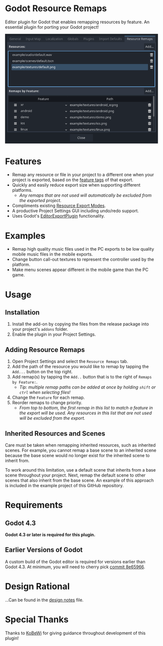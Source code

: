 # Godot Resource Remaps
Editor plugin for Godot that enables remapping resources by feature. An essential plugin for porting your Godot project!

![Resource Remaps project settings screenshot](./meta/screenshot.png)

# Features
- Remap any resource or file in your project to a different one when your project is exported, based on the [feature tags](https://docs.godotengine.org/en/stable/tutorials/export/feature_tags.html) of that export.
- Quickly and easily reduce export size when supporting different platforms.
    - _Any remaps that are not used will automatically be excluded from the exported project._
- Compliments existing [Resource Export Modes](https://docs.godotengine.org/en/stable/tutorials/export/exporting_projects.html#resource-options).
- A productive Project Settings GUI including undo/redo support.
- Uses Godot's [EditorExportPlugin](https://docs.godotengine.org/en/stable/classes/class_editorexportplugin.html) functionality.

# Examples
- Remap high quality music files used in the PC exports to be low quality mobile music files in the mobile exports.
- Change button call-out textures to represent the controller used by the platform.
- Make menu scenes appear different in the mobile game than the PC game.

# Usage
## Installation
1) Install the add-on by copying the files from the release package into your project's `addons` folder.
2) Enable the plugin in your Project Settings.

## Adding Resource Remaps
1) Open Project Settings and select the `Resource Remaps` tab.
2) Add the path of the resource you would like to remap by tapping the `Add...` button on the top right.
3) Add remap(s) by tapping the `Add..` button that is to the right of `Remaps by Feature:`.
    - _Tip: multiple remap paths can be added at once by holding `shift` or `ctrl` when selecting files!_
4) Change the `Feature` for each remap.
5) Reorder remaps to change priority.
    - _From top to bottom, the first remap in this list to match a feature in the export will be used. Any resources in this list that are not used will be excluded from the export._

## Inherited Resources and Scenes
Care must be taken when remapping inherited resources, such as inherited scenes. For example, you cannot remap a base scene to an inherited scene because the base scene would no longer exist for the inherited scene to inherit from.

To work around this limitation, use a default scene that inherits from a base scene throughout your project. Next, remap the default scene to other scenes that also inherit from the base scene. An example of this approach is included in the example project of this GitHub repository.

# Requirements
## Godot 4.3
**Godot 4.3 or later is required for this plugin.**

## Earlier Versions of Godot
A custom build of the Godot editor is required for versions earlier than Godot 4.3. At minimum, you will need to cherry pick [commit 8e65966](https://github.com/godotengine/godot/commit/8e6596629a7e239bb3b8008b96554850d5688233).

# Design Rational
...Can be found in the [design notes](./meta/DESIGN_NOTES.md) file.

# Special Thanks
Thanks to [KoBeWi](https://github.com/KoBeWi) for giving guidance throughout development of this plugin!